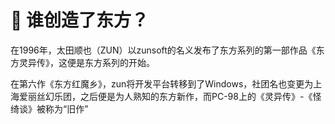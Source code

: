 # 🍺 谁创造了东方？

在1996年，太田顺也（ZUN）以zunsoft的名义发布了东方系列的第一部作品《东方灵异传》，这便是东方系列的开始。

在第六作《东方红魔乡》，zun将开发平台转移到了Windows，社团名也变更为上海爱丽丝幻乐团，之后便是为人熟知的东方新作，而PC-98上的《灵异传》-《怪绮谈》被称为“旧作”

